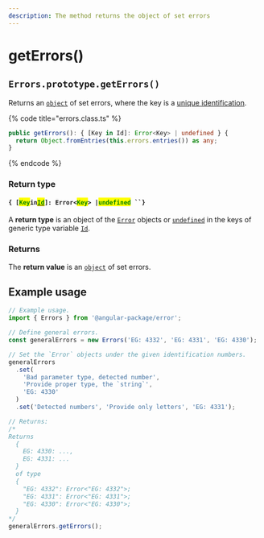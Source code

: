 ```yaml
---
description: The method returns the object of set errors
---
```


# getErrors()

## `Errors.prototype.getErrors()`

Returns an [`object`](https://developer.mozilla.org/en-US/docs/Web/JavaScript/Reference/Global\_Objects/Object) of set errors, where the key is a [unique identification](../../getting-started/basic-concepts.md#unique-identification).

{% code title="errors.class.ts" %}
```typescript
public getErrors(): { [Key in Id]: Error<Key> | undefined } {
  return Object.fromEntries(this.errors.entries()) as any;
}
```
{% endcode %}

### Return type

#### `{ [`<mark style="color:green;">`Key`</mark>`in`[<mark style="color:green;">`Id`</mark>](../generic-type-variables.md#errors-less-than-id-greater-than)`]: Error<`<mark style="color:green;">`Key`</mark>`> |`<mark style="color:green;">`undefined`</mark>` ``}`

A **return type** is an object of the [`Error`](broken-reference) objects or [`undefined`](https://www.typescriptlang.org/docs/handbook/basic-types.html#null-and-undefined) in the keys of generic type variable [`Id`](../generic-type-variables.md#errors-less-than-id-greater-than).

### Returns

The **return value** is an [`object`](https://developer.mozilla.org/en-US/docs/Web/JavaScript/Reference/Global\_Objects/Object) of set errors.

## Example usage

```typescript
// Example usage.
import { Errors } from '@angular-package/error';

// Define general errors.
const generalErrors = new Errors('EG: 4332', 'EG: 4331', 'EG: 4330');

// Set the `Error` objects under the given identification numbers.
generalErrors
  .set(
    'Bad parameter type, detected number',
    'Provide proper type, the `string`',
    'EG: 4330'
  )
  .set('Detected numbers', 'Provide only letters', 'EG: 4331');

// Returns:
/*
Returns
  {
    EG: 4330: ...,
    EG: 4331: ...
  }
  of type
  {
    "EG: 4332": Error<"EG: 4332">;
    "EG: 4331": Error<"EG: 4331">;
    "EG: 4330": Error<"EG: 4330">;
  }
*/
generalErrors.getErrors();
```
